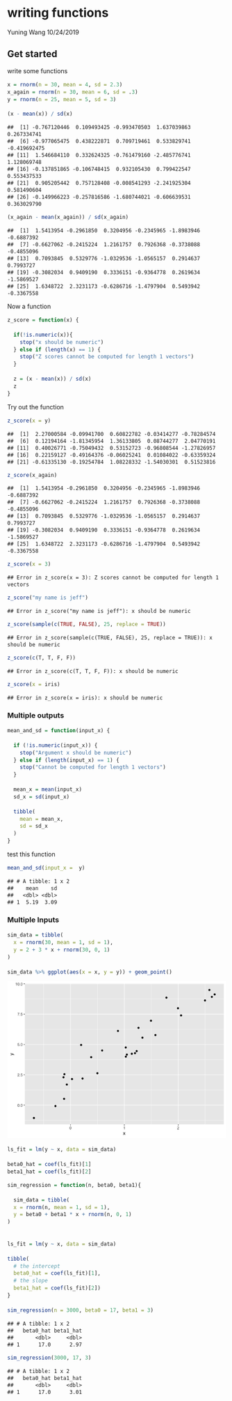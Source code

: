 writing functions
================
Yuning Wang
10/24/2019

## Get started

write some functions

``` r
x = rnorm(n = 30, mean = 4, sd = 2.3)
x_again = rnorm(n = 30, mean = 6, sd = .3)
y = rnorm(n = 25, mean = 5, sd = 3)

(x - mean(x)) / sd(x)
```

    ##  [1] -0.767120446  0.109493425 -0.993470503  1.637039863  0.267334741
    ##  [6] -0.977065475  0.438222871  0.709719461  0.533829741 -0.419692475
    ## [11]  1.546684110  0.332624325 -0.761479160 -2.485776741  1.128069748
    ## [16] -0.137851865 -0.106748415  0.932105430  0.799422547  0.553437533
    ## [21]  0.905205442  0.757128408 -0.008541293 -2.241925304  0.581490604
    ## [26] -0.149966223 -0.257816586 -1.680744021 -0.606639531  0.363029790

``` r
(x_again - mean(x_again)) / sd(x_again)
```

    ##  [1]  1.5413954 -0.2961850  0.3204956 -0.2345965 -1.8983946 -0.6887392
    ##  [7] -0.6627062 -0.2415224  1.2161757  0.7926368 -0.3738088 -0.4855096
    ## [13]  0.7093845  0.5329776 -1.0329536 -1.0565157  0.2914637  0.7993727
    ## [19] -0.3082034  0.9409190  0.3336151 -0.9364778  0.2619634 -1.5869527
    ## [25]  1.6348722  2.3231173 -0.6286716 -1.4797904  0.5493942 -0.3367558

Now a function

``` r
z_score = function(x) {
  
  if(!is.numeric(x)){
    stop("x should be numeric")
  } else if (length(x) == 1) {
    stop("Z scores cannot be computed for length 1 vectors")
  }
  
  z = (x - mean(x)) / sd(x)
  z
}
```

Try out the function

``` r
z_score(x = y)
```

    ##  [1]  2.27000584 -0.09941700  0.60822782 -0.03414277 -0.78284574
    ##  [6]  0.12194164 -1.81345954  1.36133805  0.08744277  2.04770191
    ## [11]  0.40026771 -0.75049432  0.53152723 -0.96808544 -1.27826957
    ## [16]  0.22159127 -0.49164376 -0.06025241  0.01084022 -0.63359324
    ## [21] -0.61335130 -0.19254784  1.08228332 -1.54030301  0.51523816

``` r
z_score(x_again)
```

    ##  [1]  1.5413954 -0.2961850  0.3204956 -0.2345965 -1.8983946 -0.6887392
    ##  [7] -0.6627062 -0.2415224  1.2161757  0.7926368 -0.3738088 -0.4855096
    ## [13]  0.7093845  0.5329776 -1.0329536 -1.0565157  0.2914637  0.7993727
    ## [19] -0.3082034  0.9409190  0.3336151 -0.9364778  0.2619634 -1.5869527
    ## [25]  1.6348722  2.3231173 -0.6286716 -1.4797904  0.5493942 -0.3367558

``` r
z_score(x = 3)
```

    ## Error in z_score(x = 3): Z scores cannot be computed for length 1 vectors

``` r
z_score("my name is jeff")
```

    ## Error in z_score("my name is jeff"): x should be numeric

``` r
z_score(sample(c(TRUE, FALSE), 25, replace = TRUE))
```

    ## Error in z_score(sample(c(TRUE, FALSE), 25, replace = TRUE)): x should be numeric

``` r
z_score(c(T, T, F, F))
```

    ## Error in z_score(c(T, T, F, F)): x should be numeric

``` r
z_score(x = iris)
```

    ## Error in z_score(x = iris): x should be numeric

### Multiple outputs

``` r
mean_and_sd = function(input_x) {
  
  if (!is.numeric(input_x)) {
    stop("Argument x should be numeric")
  } else if (length(input_x) == 1) {
    stop("Cannot be computed for length 1 vectors")
  }
  
  mean_x = mean(input_x)
  sd_x = sd(input_x)

  tibble(
    mean = mean_x, 
    sd = sd_x
  )
}
```

test this function

``` r
mean_and_sd(input_x =  y)
```

    ## # A tibble: 1 x 2
    ##    mean    sd
    ##   <dbl> <dbl>
    ## 1  5.19  3.09

### Multiple Inputs

``` r
sim_data = tibble(
  x = rnorm(30, mean = 1, sd = 1),
  y = 2 + 3 * x + rnorm(30, 0, 1)
)

sim_data %>% ggplot(aes(x = x, y = y)) + geom_point()
```

![](writing-functions_files/figure-gfm/unnamed-chunk-6-1.png)<!-- -->

``` r
ls_fit = lm(y ~ x, data = sim_data)
  
beta0_hat = coef(ls_fit)[1]
beta1_hat = coef(ls_fit)[2]
```

``` r
sim_regression = function(n, beta0, beta1){
  
  sim_data = tibble(
  x = rnorm(n, mean = 1, sd = 1),
  y = beta0 + beta1 * x + rnorm(n, 0, 1)
)


ls_fit = lm(y ~ x, data = sim_data)

tibble(
  # the intercept  
  beta0_hat = coef(ls_fit)[1],
  # the slope
  beta1_hat = coef(ls_fit)[2])
}

sim_regression(n = 3000, beta0 = 17, beta1 = 3)
```

    ## # A tibble: 1 x 2
    ##   beta0_hat beta1_hat
    ##       <dbl>     <dbl>
    ## 1      17.0      2.97

``` r
sim_regression(3000, 17, 3)
```

    ## # A tibble: 1 x 2
    ##   beta0_hat beta1_hat
    ##       <dbl>     <dbl>
    ## 1      17.0      3.01
